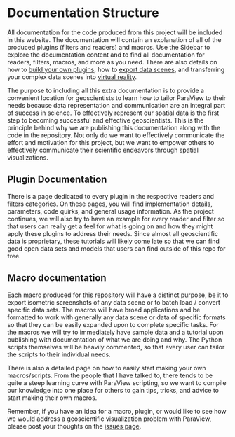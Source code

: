 # Documentation Structure
All documentation for the code produced from this project will be included in this website. The documentation will contain an explanation of all of the produced plugins (filters and readers) and macros. Use the Sidebar to explore the documentation content and to find all documentation for readers, filters, macros, and more as you need. There are also details on how to [build your own plugins](../Plugins/Build-Your-Own-Plugins.md), how to [export data scenes](../Scene-Export/Exporting-Visualizations.md), and transferring your complex data scenes into [virtual reality](../Virtual-Reality/Entering-Virtual-Reality.md).

The purpose to including all this extra documentation is to provide a convenient location for geoscientists to learn how to tailor ParaView to their needs because data representation and communication are an integral part of success in science. To effectively represent our spatial data is the first step to becoming successful and effective geoscientists. This is the principle behind why we are publishing this documentation along with the code in the repository. Not only do we want to effectively communicate the effort and motivation for this project, but we want to empower others to effectively communicate their scientific endeavors through spatial visualizations.

## Plugin Documentation
There is a page dedicated to every plugin in the respective readers and filters categories. On these pages, you will find implementation details, parameters, code quirks, and general usage information. As the project continues, we will also try to have an example for every reader and filter so that users can really get a feel for what is going on and how they might apply these plugins to address their needs. Since almost all geoscientific data is proprietary, these tutorials will likely come late so that we can find good open data sets and models that users can find outside of this repo for free.

## Macro documentation
Each macro produced for this repository will have a distinct purpose, be it to export isometric screenshots of any data scene or to batch load / convert specific data sets. The macros will have broad applications and be formatted to work with generally any data scene or data of specific formats so that they can be easily expanded upon to complete specific tasks. For the macros we will try to immediately have sample data and a tutorial upon publishing with documentation of what we are doing and why. The Python scripts themselves will be heavily commented, so that every user can tailor the scripts to their individual needs.

There is also a detailed page on how to easily start making your own macros/scripts. From the people that I have talked to, there tends to be quite a steep learning curve with ParaView scripting, so we want to compile our knowledge into one place for others to gain tips, tricks, and advice to start making their own macros.

Remember, if you have an idea for a macro, plugin, or would like to see how we would address a geoscientific visualization problem with ParaView, please post your thoughts on the [issues page](https://github.com/banesullivan/ParaViewGeophysics/issues).
